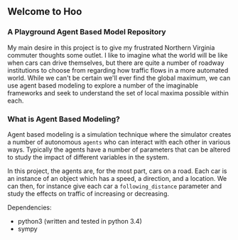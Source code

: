 ## Welcome to Hoo
### A Playground Agent Based Model Repository

My main desire in this project is to give my frustrated Northern Virginia commuter thoughts some outlet.
I like to imagine what the world will be like when cars can drive themselves, but there are quite a number of roadway institutions to choose from regarding how traffic flows in a more automated world. While we can't be certain we'll ever find the global maximum, we can use agent based modeling to explore a number of the imaginable frameworks and seek to understand the set of local maxima possible within each.

### What is Agent Based Modeling?
Agent based modeling is a simulation technique where the simulator creates a number of autonomous `agents` who can interact with each other in various ways. Typically the agents have a number of parameters that can be altered to study the impact of different variables in the system. 

In this project, the agents are, for the most part, cars on a road. Each car is an instance of an object which has a speed, a direction, and a location. We can then, for instance give each car a `following_distance` parameter and study the effects on traffic of increasing or decreasing. 


Dependencies:
- python3 (written and tested in python 3.4)
- sympy
